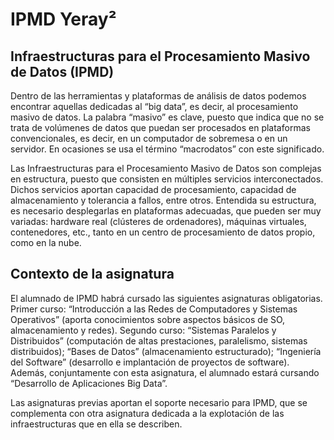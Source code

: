 # IPMD Yeray²

## Infraestructuras para el Procesamiento Masivo de Datos (IPMD)

Dentro de las herramientas y plataformas de análisis de datos podemos encontrar aquellas dedicadas al “big data”, es decir, al procesamiento masivo de datos. La palabra “masivo” es clave, puesto que indica que no se trata de volúmenes de datos que puedan ser procesados en plataformas convencionales, es decir, en un computador de sobremesa o en un servidor. En ocasiones se usa el término “macrodatos” con este significado.

Las Infraestructuras para el Procesamiento Masivo de Datos son complejas en estructura, puesto que consisten en múltiples servicios interconectados. Dichos servicios aportan capacidad de procesamiento, capacidad de almacenamiento y tolerancia a fallos, entre otros. Entendida su estructura, es necesario desplegarlas en plataformas adecuadas, que pueden ser muy variadas: hardware real (clústeres de ordenadores), máquinas virtuales, contenedores, etc., tanto en un centro de procesamiento de datos propio, como en la nube.

## Contexto de la asignatura

El alumnado de IPMD habrá cursado las siguientes asignaturas obligatorias. Primer curso: “Introducción a las Redes de Computadores y Sistemas Operativos” (aporta conocimientos sobre aspectos básicos de SO, almacenamiento y redes). Segundo curso: “Sistemas Paralelos y Distribuidos” (computación de altas prestaciones, paralelismo, sistemas distribuidos); “Bases de Datos” (almacenamiento estructurado); “Ingeniería del Software” (desarrollo e implantación de proyectos de software). Además, conjuntamente con esta asignatura, el alumnado estará cursando “Desarrollo de Aplicaciones Big Data”.

Las asignaturas previas aportan el soporte necesario para IPMD, que se complementa con otra asignatura dedicada a la explotación de las infraestructuras que en ella se describen. 
